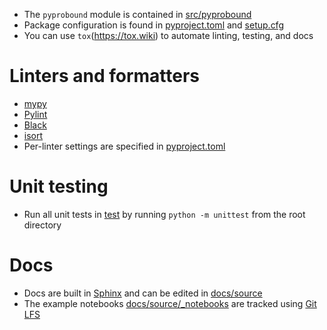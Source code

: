 * The `pyprobound` module is contained in [src/pyprobound](src/pyprobound)
* Package configuration is found in
    [pyproject.toml](pyproject.toml) and [setup.cfg](setup.cfg)
* You can use `tox`(https://tox.wiki) to automate linting, testing, and docs

# Linters and formatters
* [mypy](https://mypy.readthedocs.io)
* [Pylint](https://pylint.readthedocs.io)
* [Black](https://black.readthedocs.io)
* [isort](https://pycqa.github.io/isort)
* Per-linter settings are specified in [pyproject.toml](pyproject.toml)

# Unit testing
* Run all unit tests in [test](test)
    by running `python -m unittest` from the root directory

# Docs
* Docs are built in [Sphinx](https://www.sphinx-doc.org)
    and can be edited in [docs/source](docs/source)
* The example notebooks [docs/source/_notebooks](docs/source/_notebooks)
    are tracked using [Git LFS](https://github.com/git-lfs/git-lfs)